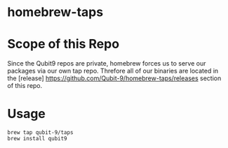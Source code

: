 # homebrew-taps

# Scope of this Repo 

Since the Qubit9 repos are private, homebrew forces us to serve our packages via our own tap repo. 
Threfore all of our binaries are located in the [release] https://github.com/Qubit-9/homebrew-taps/releases section of this repo.

# Usage
 ```
 brew tap qubit-9/taps
 brew install qubit9
 ```

